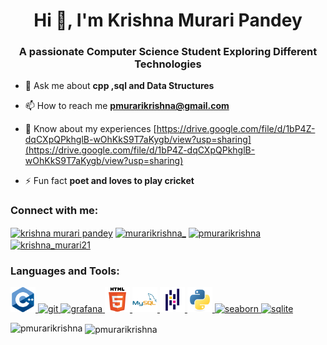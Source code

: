 <h1 align="center">Hi 👋, I'm Krishna Murari Pandey</h1>
<h3 align="center">A passionate Computer Science Student Exploring Different Technologies</h3>

- 💬 Ask me about **cpp ,sql and Data Structures**

- 📫 How to reach me **pmurarikrishna@gmail.com**

- 📄 Know about my experiences [https://drive.google.com/file/d/1bP4Z-dqCXpQPkhglB-wOhKkS9T7aKygb/view?usp=sharing](https://drive.google.com/file/d/1bP4Z-dqCXpQPkhglB-wOhKkS9T7aKygb/view?usp=sharing)

- ⚡ Fun fact **poet and loves to play cricket**

<h3 align="left">Connect with me:</h3>
<p align="left">
<a href="https://linkedin.com/in/krishna murari pandey" target="blank"><img align="center" src="https://raw.githubusercontent.com/rahuldkjain/github-profile-readme-generator/master/src/images/icons/Social/linked-in-alt.svg" alt="krishna murari pandey" height="30" width="40" /></a>
<a href="https://instagram.com/murarikrishna_" target="blank"><img align="center" src="https://raw.githubusercontent.com/rahuldkjain/github-profile-readme-generator/master/src/images/icons/Social/instagram.svg" alt="murarikrishna_" height="30" width="40" /></a>
<a href="https://www.codechef.com/users/pmurarikrishna" target="blank"><img align="center" src="https://cdn.jsdelivr.net/npm/simple-icons@3.1.0/icons/codechef.svg" alt="pmurarikrishna" height="30" width="40" /></a>
<a href="https://www.hackerrank.com/krishna_murari21" target="blank"><img align="center" src="https://raw.githubusercontent.com/rahuldkjain/github-profile-readme-generator/master/src/images/icons/Social/hackerrank.svg" alt="krishna_murari21" height="30" width="40" /></a>
</p>

<h3 align="left">Languages and Tools:</h3>
<p align="left"> <a href="https://www.w3schools.com/cpp/" target="_blank" rel="noreferrer"> <img src="https://raw.githubusercontent.com/devicons/devicon/master/icons/cplusplus/cplusplus-original.svg" alt="cplusplus" width="40" height="40"/> </a> <a href="https://git-scm.com/" target="_blank" rel="noreferrer"> <img src="https://www.vectorlogo.zone/logos/git-scm/git-scm-icon.svg" alt="git" width="40" height="40"/> </a> <a href="https://grafana.com" target="_blank" rel="noreferrer"> <img src="https://www.vectorlogo.zone/logos/grafana/grafana-icon.svg" alt="grafana" width="40" height="40"/> </a> <a href="https://www.w3.org/html/" target="_blank" rel="noreferrer"> <img src="https://raw.githubusercontent.com/devicons/devicon/master/icons/html5/html5-original-wordmark.svg" alt="html5" width="40" height="40"/> </a> <a href="https://www.mysql.com/" target="_blank" rel="noreferrer"> <img src="https://raw.githubusercontent.com/devicons/devicon/master/icons/mysql/mysql-original-wordmark.svg" alt="mysql" width="40" height="40"/> </a> <a href="https://pandas.pydata.org/" target="_blank" rel="noreferrer"> <img src="https://raw.githubusercontent.com/devicons/devicon/2ae2a900d2f041da66e950e4d48052658d850630/icons/pandas/pandas-original.svg" alt="pandas" width="40" height="40"/> </a> <a href="https://www.python.org" target="_blank" rel="noreferrer"> <img src="https://raw.githubusercontent.com/devicons/devicon/master/icons/python/python-original.svg" alt="python" width="40" height="40"/> </a> <a href="https://seaborn.pydata.org/" target="_blank" rel="noreferrer"> <img src="https://seaborn.pydata.org/_images/logo-mark-lightbg.svg" alt="seaborn" width="40" height="40"/> </a> <a href="https://www.sqlite.org/" target="_blank" rel="noreferrer"> <img src="https://www.vectorlogo.zone/logos/sqlite/sqlite-icon.svg" alt="sqlite" width="40" height="40"/> </a> </p>

<p><img align="left" src="https://github-readme-stats.vercel.app/api/top-langs?username=pmurarikrishna&show_icons=true&locale=en&layout=compact" alt="pmurarikrishna" /></p>

<p>&nbsp;<img align="center" src="https://github-readme-stats.vercel.app/api?username=pmurarikrishna&show_icons=true&locale=en" alt="pmurarikrishna" /></p>
